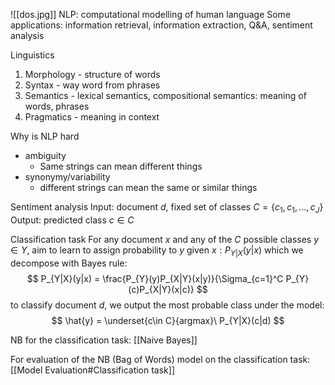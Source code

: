 ![[dos.jpg]]
NLP: computational modelling of human language
Some applications: information retrieval, information extraction, Q&A, sentiment analysis

Linguistics
1. Morphology - structure of words
2. Syntax - way word from phrases 
3. Semantics - lexical semantics, compositional semantics: meaning of words, phrases
4. Pragmatics - meaning in context

Why is NLP hard
- ambiguity
	- Same strings can mean different things
- synonymy/variability
	- different strings can mean the same or similar things

Sentiment analysis
Input: document $d$, fixed set of classes $C = \{c_{1}, c_{1},\dots,c_{J}\}$
Output: predicted class $c \in C$

Classification task
For any document $x$ and any of the $C$ possible classes $y \in Y$, aim to learn to assign probability to $y$ given $x: P_{Y|X}(y|x)$
which we decompose with Bayes rule:
$$
P_{Y|X}(y|x) = 
\frac{P_{Y}(y)P_{X|Y}(x|y)}{\Sigma_{c=1}^C P_{Y}(c)P_{X|Y}(x|c)}
$$
to classify document $d$, we output the most probable class under the model:
$$
\hat{y} = \underset{c\in C}{argmax}\  P_{Y|X}(c|d)
$$

NB for the classification task: [[Naive Bayes]]

For evaluation of the NB (Bag of Words) model on the classification task: [[Model Evaluation#Classification task]]

